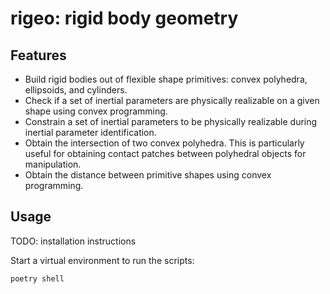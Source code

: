 # rigeo: rigid body geometry

## Features
* Build rigid bodies out of flexible shape primitives: convex polyhedra,
  ellipsoids, and cylinders.
* Check if a set of inertial parameters are physically realizable on a given
  shape using convex programming.
* Constrain a set of inertial parameters to be physically realizable during
  inertial parameter identification.
* Obtain the intersection of two convex polyhedra. This is particularly useful
  for obtaining contact patches between polyhedral objects for manipulation.
* Obtain the distance between primitive shapes using convex programming.

## Usage

TODO: installation instructions

Start a virtual environment to run the scripts:
```
poetry shell
```
